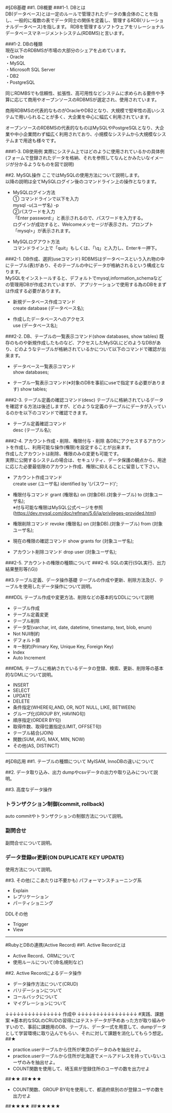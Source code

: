 #§DB基礎
##1. DB概要
###1-1. DBとは  
DB(データベース)とは一定のルールで管理されたデータの集合体のことを指し、一般的に複数の表でデータ同士の関係を定義し、管理するRDB(リレーショナルデータベース)を指します。
RDBを管理するソフトウェアをリレーショナルデータベースマネージメントシステム(RDBMS)と言います。

###1-2. DBの種類  
現在以下のRDBMSが市場の大部分のシェアを占めています。  
・Oracle  
・MySQL  
・Microsoft SQL Server  
・DB2  
・PostgreSQL  

同じRDMBSでも信頼性、拡張性、高可用性などシステムに求められる要件や予算に応じて商用やオープンソースのRDBMSが選定され、使用されています。  

商用RDBMSの代表的なものがOracleやDB2となり、大規模で堅牢性の高いシステムで用いられることが多く、大企業を中心に幅広く利用されています。  

オープンソースのRDBMSの代表的なものはMySQLやPostgreSQLとなり、大企業や中小企業問わず幅広く利用されており、小規模なシステムから大規模なシステムまで用途も様々です。  

###1-3. DB使用例
実際にシステム上ではどのように使用されているかの具体例(フォームで登録されたデータを格納、それを参照してなんとかみたいなイメージが分かるようなものを図で説明)

##2. MySQL操作
ここではMySQLの使用方法について説明します。  
以降の説明は全てMySQLログイン後のコマンドライン上の操作となります。

- MySQLログイン方法  
① コマンドラインで以下を入力  
mysql -u(ユーザ名) -p  
②パスワードを入力  
「Enter password:」と表示されるので、パスワードを入力する。  
ログインが成功すると、Welcomeメッセージが表示され、プロンプト「mysql>」が表示されます。  

- MySQLログアウト方法  
コマンドライン上で「quit」もしくは、「\q」と入力し、Enterキー押下。  

###2-1. DB作成、選択(useコマンド)
RDBMSはデータベースという入れ物の中にテーブル(表)があり、そのテーブルの中にデータが格納されるという構成となります。  
MySQLをインストールすると、デフォルトでmysql,information_schemaなどの管理用DBが作成されていますが、
アプリケーションで使用する為のDBをまずは作成する必要があります。  

- 新規データベース作成コマンド  
create database (データベース名);

- 作成したデータベースへのアクセス  
use (データベース名);

###2-2. DB、テーブルの一覧表示コマンド(show databases, show tables)
既存のものや新規作成したものなど、アクセスしたMySQLにどのようなDBがあり、どのようなテーブルが格納されているかについて以下のコマンドで確認が出来ます。  

- データベース一覧表示コマンド  
show databases;  

- テーブル一覧表示コマンド(※対象のDBを事前にuseで指定する必要があります)
show tables;  

###2-3. テーブル定義の確認コマンド(desc)
テーブルに格納されているデータを確認する方法は後述しますが、どのような定義のテーブルにデータが入っているのかを以下のコマンドで確認できます。  

- テーブル定義確認コマンド  
desc (テーブル名);  

###2-4. アカウント作成・削除、権限付与・削除
各DBにアクセスするアカウントを作成し、利用可能な操作(権限)を設定することが出来ます。  
作成したアカウントは削除、権限のみの変更も可能です。  
実際に公開するシステムの場合は、セキュリティ、データ保護の観点から、用途に応じた必要最低限のアカウント作成、権限に抑えることに留意して下さい。

- アカウント作成コマンド  
create user (ユーザ名) identified by '(パスワード)';  

- 権限付与コマンド
grant (権限名) on (対象DB).(対象テーブル) to (対象ユーザ名);  
※付与可能な権限はMySQL公式ページを参照(https://dev.mysql.com/doc/refman/5.6/ja/privileges-provided.html)

- 権限削除コマンド
revoke (権限名) on (対象DB).(対象テーブル) from (対象ユーザ名);  

- 現在の権限の確認コマンド
show grants for (対象ユーザ名);

- アカウント削除コマンド
drop user (対象ユーザ名);

###2-5. アカウントの権限の種類について
###2-6. SQLの実行(SQL実行、出力結果整形等(\G))

##3.テーブル定義、データ操作基礎
テーブルの作成や更新、削除方法及び、テーブルを使用したデータ操作について説明。

###DDL
テーブル作成や変更方法、削除などの基本的なDDLについて説明

- テーブル作成
- テーブル定義変更
- テーブル削除
- データ型(varchar, int, date, datetime, timestamp, text, blob, enum)
- Not NUll制約
- デフォルト値
- キー制約(Primary Key, Unique Key, Foreign Key)
- Index
- Auto Increment

###DML
テーブルに格納されているデータの登録、検索、更新、削除等の基本的なDMLについて説明。

- INSERT
- SELECT
- UPDATE
- DELETE
- 条件指定(WHERE句,AND, OR, NOT NULL, LIKE, BETWEEN)
- グループ化(GROUP BY, HAVING句)
- 順序指定(ORDER BY句)
- 取得件数、取得位置指定(LIMIT, OFFSET句)
- テーブル結合(JOIN)
- 関数(SUM, AVG, MAX, MIN, NOW)
- その他(AS, DISTINCT)

---
#§DB応用
##1. テーブルの種類について
MyISAM, InnoDBの違いについて

##2. データ取り込み、出力
dumpやcsvデータの出力や取り込みについて説明。

##3. 高度なデータ操作
### トランザクション制御(commit, rollback)
auto commitやトランザクションの制御方法について説明。

### 副問合せ
副問合せについて説明。

### データ登録or更新(ON DUPLICATE KEY UPDATE)
使用方法について説明。

##3. その他(ここあたりは不要かも)
パフォーマンスチューニング系
- Explain
- レプリケーション
- パーティショニング

DDLその他
- Trigger
- View

---
#RubyとDBの連携(Active Record)
##1. Active Recordとは
- Active Record、ORMについて
- 使用ルールについて(命名規則など)

##2. Active Recordによるデータ操作
- データ操作方法について(CRUD)
- バリデーションについて
- コールバックについて
- マイグレーションについて



↓↓↓↓↓↓↓↓↓↓↓↓↓↓↓ 作成中 ↓↓↓↓↓↓↓↓↓↓↓↓↓↓↓↓
#実践、課題案
※基本的なSQLのCRUDの習得にはテストデータが予めあった方が取り組みやすいので、事前に課題用のDB、テーブル、データ一式を用意して、dumpデータとして学習環境に取り込んでもらい、それに対して課題を消化してもらう想定。
##★
- practice.userテーブルから住所が東京のデータのみを抽出せよ。
- practice.userテーブルから住所が北海道でメールアドレスを持っていないユーザのみを抽出せよ。
- COUNT関数を使用して、埼玉県が登録住所のユーザの数を出力せよ

##★★
##★★★
- COUNT関数、GROUP BY句を使用して、都道府県別のが登録ユーザの数を出力せよ

##★★★★
##★★★★★
